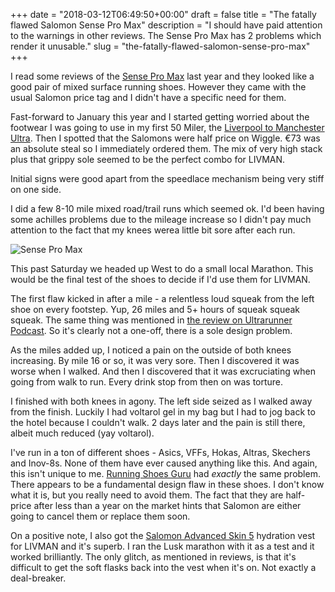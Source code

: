 +++
date = "2018-03-12T06:49:50+00:00"
draft = false
title = "The fatally flawed Salomon Sense Pro Max"
description = "I should have paid attention to the warnings in other reviews. The Sense Pro Max has 2 problems which render it unusable."
slug = "the-fatally-flawed-salomon-sense-pro-max"
+++

I read some reviews of the [Sense Pro Max](https://www.salomon.com/uk/product/sense-pro-max.html) last year and they looked like a good pair of mixed surface running shoes. However they came with the usual Salomon price tag and I didn't have a specific need for them.

Fast-forward to January this year and I started getting worried about the footwear I was going to use in my first 50 Miler, the [Liverpool to Manchester Ultra](http://www.gbultras.com/liverpool-to-manchester-ultra/). Then I spotted that the Salomons were half price on Wiggle. €73 was an absolute steal so I immediately ordered them. The mix of very high stack plus that grippy sole seemed to be the perfect combo for LIVMAN.

Initial signs were good apart from the speedlace mechanism being very stiff on one side.

I did a few 8-10 mile mixed road/trail runs which seemed ok. I'd been having some achilles problems due to the mileage increase so I didn't pay much attention to the fact that my knees werea little bit sore after each run.

![Sense Pro Max](/images/2018/03/salomon_sense_pro_max.jpg)

This past Saturday we headed up West to do a small local Marathon. This would be the final test of the shoes to decide if I'd use them for LIVMAN.

The first flaw kicked in after a mile - a relentless loud squeak from the left shoe on every footstep. Yup, 26 miles and 5+ hours of squeak squeak squeak. The same thing was mentioned in [the review on Ultrarunner Podcast](https://ultrarunnerpodcast.com/salomon-sense-pro-max-review/). So it's clearly not a one-off, there is a sole design problem.

As the miles added up, I noticed a pain on the outside of both knees increasing. By mile 16 or so, it was very sore. Then I discovered it was worse when I walked. And then I discovered that it was excruciating when going from walk to run. Every drink stop from then on was torture.

I finished with both knees in agony. The left side seized as I walked away from the finish. Luckily I had voltarol gel in my bag but I had to jog back to the hotel because I couldn't walk. 2 days later and the pain is still there, albeit much reduced (yay voltarol).

I've run in a ton of different shoes - Asics, VFFs, Hokas, Altras, Skechers and Inov-8s. None of them have ever caused anything like this. And again, this isn't unique to me. [Running Shoes Guru](https://www.runningshoesguru.com/2017/11/salomon-sense-pro-max-review/) had _exactly_ the same problem. There appears to be a fundamental design flaw in these shoes. I don't know what it is, but you really need to avoid them. The fact that they are half-price after less than a year on the market hints that Salomon are either going to cancel them or replace them soon.

On a positive note, I also got the [Salomon Advanced Skin 5](https://ultrarunnerpodcast.com/salomon-advanced-skin-5-set/) hydration vest for LIVMAN and it's superb. I ran the Lusk marathon with it as a test and it worked brilliantly. The only glitch, as mentioned in reviews, is that it's difficult to get the soft flasks back into the vest when it's on. Not exactly a deal-breaker.
